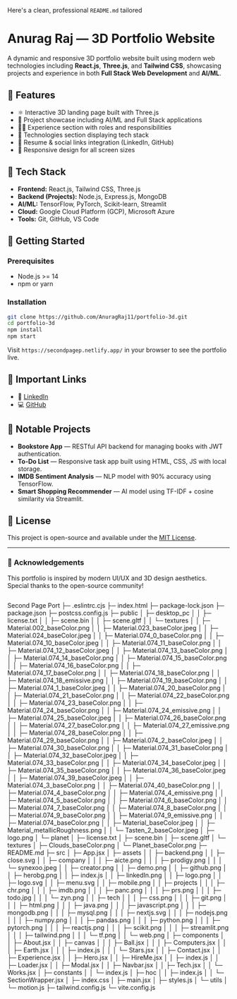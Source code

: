 Here's a clean, professional `README.md` tailored 
# Anurag Raj — 3D Portfolio Website

A dynamic and responsive 3D portfolio website built using modern web technologies including **React.js**, **Three.js**, and **Tailwind CSS**, showcasing projects and experience in both **Full Stack Web Development** and **AI/ML**.

## 🌟 Features

- ⚛️ Interactive 3D landing page built with Three.js
- 📁 Project showcase including AI/ML and Full Stack applications
- 🧑‍💻 Experience section with roles and responsibilities
- 🧠 Technologies section displaying tech stack
- 📄 Resume & social links integration (LinkedIn, GitHub)
- 🔄 Responsive design for all screen sizes

## 🔧 Tech Stack

- **Frontend:** React.js, Tailwind CSS, Three.js
- **Backend (Projects):** Node.js, Express.js, MongoDB
- **AI/ML:** TensorFlow, PyTorch, Scikit-learn, Streamlit
- **Cloud:** Google Cloud Platform (GCP), Microsoft Azure
- **Tools:** Git, GitHub, VS Code

## 🚀 Getting Started

### Prerequisites

- Node.js >= 14
- npm or yarn

### Installation

```bash
git clone https://github.com/AnuragRaj11/portfolio-3d.git
cd portfolio-3d
npm install
npm start
````

Visit `https://secondpagep.netlify.app/` in your browser to see the portfolio live.

## 🔗 Important Links

* 🔗 [LinkedIn](https://www.linkedin.com/in/anuragraj11/)
* 💻 [GitHub](https://github.com/AnuragRaj11)

## 📌 Notable Projects

* **Bookstore App** — RESTful API backend for managing books with JWT authentication.
* **To-Do List** — Responsive task app built using HTML, CSS, JS with local storage.
* **IMDB Sentiment Analysis** — NLP model with 90% accuracy using TensorFlow.
* **Smart Shopping Recommender** — AI model using TF-IDF + cosine similarity via Streamlit.

## 📜 License

This project is open-source and available under the [MIT License](LICENSE).

---

### 🙌 Acknowledgements

This portfolio is inspired by modern UI/UX and 3D design aesthetics. Special thanks to the open-source community!

```

```
Second Page Port
├─ .eslintrc.cjs
├─ index.html
├─ package-lock.json
├─ package.json
├─ postcss.config.js
├─ public
│  ├─ desktop_pc
│  │  ├─ license.txt
│  │  ├─ scene.bin
│  │  ├─ scene.gltf
│  │  └─ textures
│  │     ├─ Material.002_baseColor.png
│  │     ├─ Material.023_baseColor.jpeg
│  │     ├─ Material.024_baseColor.jpeg
│  │     ├─ Material.074_0_baseColor.png
│  │     ├─ Material.074_10_baseColor.jpeg
│  │     ├─ Material.074_11_baseColor.png
│  │     ├─ Material.074_12_baseColor.jpeg
│  │     ├─ Material.074_13_baseColor.png
│  │     ├─ Material.074_14_baseColor.png
│  │     ├─ Material.074_15_baseColor.png
│  │     ├─ Material.074_16_baseColor.png
│  │     ├─ Material.074_17_baseColor.png
│  │     ├─ Material.074_18_baseColor.png
│  │     ├─ Material.074_18_emissive.png
│  │     ├─ Material.074_19_baseColor.png
│  │     ├─ Material.074_1_baseColor.jpeg
│  │     ├─ Material.074_20_baseColor.png
│  │     ├─ Material.074_21_baseColor.png
│  │     ├─ Material.074_22_baseColor.png
│  │     ├─ Material.074_23_baseColor.png
│  │     ├─ Material.074_24_baseColor.png
│  │     ├─ Material.074_24_emissive.png
│  │     ├─ Material.074_25_baseColor.jpeg
│  │     ├─ Material.074_26_baseColor.png
│  │     ├─ Material.074_27_baseColor.png
│  │     ├─ Material.074_27_emissive.png
│  │     ├─ Material.074_28_baseColor.png
│  │     ├─ Material.074_29_baseColor.png
│  │     ├─ Material.074_2_baseColor.jpeg
│  │     ├─ Material.074_30_baseColor.png
│  │     ├─ Material.074_31_baseColor.png
│  │     ├─ Material.074_32_baseColor.jpeg
│  │     ├─ Material.074_33_baseColor.png
│  │     ├─ Material.074_34_baseColor.jpeg
│  │     ├─ Material.074_35_baseColor.png
│  │     ├─ Material.074_36_baseColor.jpeg
│  │     ├─ Material.074_39_baseColor.jpeg
│  │     ├─ Material.074_3_baseColor.png
│  │     ├─ Material.074_40_baseColor.png
│  │     ├─ Material.074_4_baseColor.png
│  │     ├─ Material.074_4_emissive.png
│  │     ├─ Material.074_5_baseColor.png
│  │     ├─ Material.074_6_baseColor.png
│  │     ├─ Material.074_7_baseColor.png
│  │     ├─ Material.074_8_baseColor.png
│  │     ├─ Material.074_9_baseColor.png
│  │     ├─ Material.074_9_emissive.png
│  │     ├─ Material.074_baseColor.png
│  │     ├─ Material_baseColor.jpeg
│  │     ├─ Material_metallicRoughness.png
│  │     └─ Tasten_2_baseColor.jpeg
│  ├─ logo.png
│  └─ planet
│     ├─ license.txt
│     ├─ scene.bin
│     ├─ scene.gltf
│     └─ textures
│        ├─ Clouds_baseColor.png
│        └─ Planet_baseColor.png
├─ README.md
├─ src
│  ├─ App.jsx
│  ├─ assets
│  │  ├─ backend.png
│  │  ├─ close.svg
│  │  ├─ company
│  │  │  ├─ aicte.png
│  │  │  ├─ prodigy.png
│  │  │  └─ synexoo.jpeg
│  │  ├─ creator.png
│  │  ├─ demo.png
│  │  ├─ github.png
│  │  ├─ herobg.png
│  │  ├─ index.js
│  │  ├─ linkedIn.png
│  │  ├─ logo.png
│  │  ├─ logo.svg
│  │  ├─ menu.svg
│  │  ├─ mobile.png
│  │  ├─ projects
│  │  │  ├─ chr.png
│  │  │  ├─ imdb.png
│  │  │  ├─ panc.png
│  │  │  ├─ prs.png
│  │  │  ├─ todo.jpg
│  │  │  └─ zyn.png
│  │  ├─ tech
│  │  │  ├─ css.png
│  │  │  ├─ git.png
│  │  │  ├─ html.png
│  │  │  ├─ java.png
│  │  │  ├─ javascript.png
│  │  │  ├─ mongodb.png
│  │  │  ├─ mysql.png
│  │  │  ├─ nextjs.svg
│  │  │  ├─ nodejs.png
│  │  │  ├─ numpy.png
│  │  │  ├─ pandas.png
│  │  │  ├─ python.png
│  │  │  ├─ pytorch.png
│  │  │  ├─ reactjs.png
│  │  │  ├─ scikit.png
│  │  │  ├─ streamlit.png
│  │  │  ├─ tailwind.png
│  │  │  └─ tf.png
│  │  └─ web.png
│  ├─ components
│  │  ├─ About.jsx
│  │  ├─ canvas
│  │  │  ├─ Ball.jsx
│  │  │  ├─ Computers.jsx
│  │  │  ├─ Earth.jsx
│  │  │  ├─ index.js
│  │  │  └─ Stars.jsx
│  │  ├─ Contact.jsx
│  │  ├─ Experience.jsx
│  │  ├─ Hero.jsx
│  │  ├─ HireMe.jsx
│  │  ├─ index.js
│  │  ├─ Loader.jsx
│  │  ├─ Modal.jsx
│  │  ├─ Navbar.jsx
│  │  ├─ Tech.jsx
│  │  └─ Works.jsx
│  ├─ constants
│  │  └─ index.js
│  ├─ hoc
│  │  ├─ index.js
│  │  └─ SectionWrapper.jsx
│  ├─ index.css
│  ├─ main.jsx
│  ├─ styles.js
│  └─ utils
│     └─ motion.js
├─ tailwind.config.js
└─ vite.config.js

```